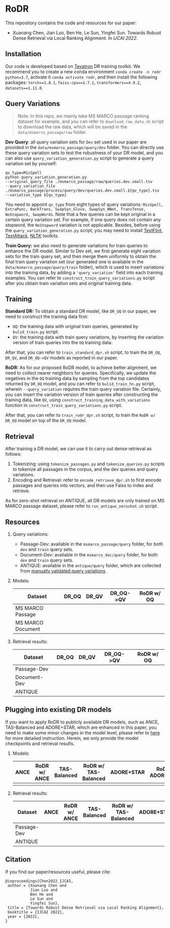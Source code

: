 # RoDR

This repository contains the code and resources for our paper:

- Xuanang Chen, Jian Luo, Ben He, Le Sun, Yingfei Sun. 
Towards Robust Dense Retrieval via Local Ranking Alignment. In *IJCAI 2022*.

## Installation
Our code is developed based on [Tevatron](https://github.com/texttron/tevatron) DR training toolkit.
We recommend you to create a new conda environment `conda create -n rodr python=3.7`, 
activate it `conda activate rodr`, and then install the following packages:
`torch==1.8.1`, `faiss-cpu==1.7.1`, `transformers==4.9.2`, `datasets==1.11.0`.

## Query Variations
> Note: In this repo, we mainly take MS MARCO passage ranking dataset for example, 
> and you can refer to `download_raw_data.sh` script to download the raw data, which will be
> saved in the `data/msmarco_passage/raw` folder.

**Dev Query**: all query variation sets for `Dev` set used in our paper are provided 
in the `data/msmarco_passage/query/dev` folder. You can directly use these query variation 
sets to test the robustness of your DR model, and you can also use `query_variation_generation.py` 
script to generate a query variation set by yourself:
```
qv_type=MisSpell
python query_variation_generation.py 
--original_query_file ./msmarco_passage/raw/queries.dev.small.tsv
--query_variation_file ./msmarco_passage/process/query/dev/queries.dev.small.${qv_type}.tsv
--variation_type ${qv_type}
```
You need to appoint `qv_type` from eight types of query variations: 
`MisSpell, ExtraPunc, BackTrans, SwapSyn_Glove, SwapSyn_WNet, TransTense, NoStopword, SwapWords`.
Note that a few queries can be kept original in a certain query variation set.
For example, if one query does not contain any stopword, the `NoStopword` variation is 
not applicable. Besides, before using the `query_variation_generation.py` script, you may need to install
[TextFlint](https://github.com/textflint/textflint), 
[TextAttack](https://github.com/QData/TextAttack), 
[NLTK](https://www.nltk.org/) toolkits.

**Train Query:** we also need to generate variations for train queries to enhance the DR model.
Similar to Dev set, we first generate eight variation sets for the train query set, and then merge
them uniformly to obtain the final train query variation set (our generated one is available in the 
`data/msmarco_passage/query/train` folder), which is used to insert variations 
into the training data, by adding a `'query_variation'` field into each training examples.
You can refer to `construct_train_query_variations.py` script after you obtain train variation sets 
and original training data.

## Training
**Standard DR:** To obtain a standard DR model, like `DR_OQ` in our paper, we need to
construct the training data first:
- `OQ`: the training data with original train queries, generated by `bulid_train.py` script.
- `QV`: the training data with train query variations, by inserting the variation version 
of train queries into the `OQ` training data.

After that, you can refer to `train_standard_dpr.sh` script, to train the 
`DR_OQ`, `DR_QV`, and `DR_OQ->QV` models as reported in our paper.

**RoDR:**
As for our proposed RoDR model, to achieve better alignment, we need to collect nearer neighbors 
for queries.
Specifically, we update the negatives in the `OQ` training data by sampling from the top 
candidates returned by `DR_OQ` model, and you can refer to `bulid_train_hn.py` script, 
wherein `--query_variation` requires the train query variation file.
Certainly, you can insert the variation version of train queries after constructing 
the training data, like `QV`, using `construct_training_data_with_variations` function in 
`construct_train_query_variations.py` script.

After that, you can refer to `train_rodr_dpr.sh` script, to train the `RoDR w/ DR_OQ` model
on top of the `DR_OQ` model.

## Retrieval
After training a DR model, we can use it to carry out dense retrieval as follows:
1. Tokenizing: using `tokenize_passages.py` and `tokenize_queries.py` scripts to tokenize 
all passages in the corpus, and the dev queries and query variations.
2. Encoding and Retrieval: refer to `encode_retrieve_dpr.sh` to first encode passages and queries
into vectors, and then use Faiss to index and retrieve.

As for zero-shot retrieval on ANTIQUE, all DR models are only trained on MS MARCO passage dataset,
 please refer to `run_antique_zeroshot.sh` script.

## Resources
1. Query variations: 
    * Passage-Dev: available in the `msmarco_passage/query` folder, for both `dev` and `train` query sets.
    * Document-Dev: available in the `msmarco_doc/query` folder, for both `dev` and `train` query sets.
    * ANTIQUE: available in the `antique/query` folder, which are collected from [manually validated query variations](https://github.com/Guzpenha/query_variation_generators).

2. Models:

    | Dataset | DR_OQ | DR_QV | DR_OQ->QV | RoDR w/ OQ |
    |------------------|-----|-----|-----|-----|
    | MS MARCO Passage |  |  |  |  | 
    | MS MARCO Document |  |  |  |  |

3. Retrieval results:

    | Dataset | DR_OQ | DR_QV | DR_OQ->QV | RoDR w/ OQ | 
    |----------|-----|-----|-----|-----|
    | Passage-Dev |  |  |  |  | 
    | Document-Dev |  |  |  |  |
    | ANTIQUE |  |  |  |  | 

## Plugging into existing DR models
If you want to apply RoDR to publicly available DR models, such as ANCE, TAS-Balanced and ADORE+STAR, which are enhanced
in this paper, you need to make some minor changes in the model level, please refer to [here]() for more detailed instruction.
Herein, we only provide the model checkpoints and retrieval results.
1. Models:

    | ANCE | RoDR w/ ANCE | TAS-Balanced | RoDR w/ TAS-Balanced | ADORE+STAR | RoDR w/ ADORE+STAR | 
    |-----|-----|-----|-----|-----|-----|
    |  |  |  |  | 

2. Retrieval results:

    | Dataset | ANCE | RoDR w/ ANCE | TAS-Balanced | RoDR w/ TAS-Balanced | ADORE+STAR | RoDR w/ ADORE+STAR |
    |----------|-----|-----|-----|-----|-----|-----|
    | Passage-Dev |  |  |  |  | 
    | ANTIQUE |  |  |  |  | 
    
## Citation
If you find our paper/resources useful, please cite:
```
@inproceedings{Chen2022_IJCAI,
 author = {Xuanang Chen and
           Jian Luo and
           Ben He and
           Le Sun and
           Yingfei Sun},
 title = {Towards Robust Dense Retrieval via Local Ranking Alignment},
 booktitle = {IJCAI 2022},
 year = {2022},
}
```